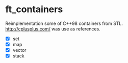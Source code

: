 # ft_containers
Reimplementation some of C++98 containers from STL.
http://cplusplus.com/ was use as references.

- [x] set
- [x] map
- [x] vector
- [x] stack

